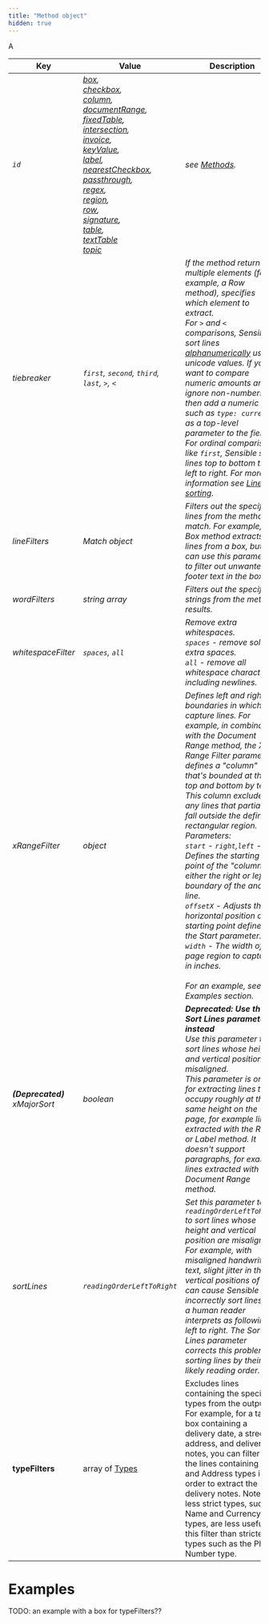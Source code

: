 ```yaml
---
title: "Method object"
hidden: true
---
```


A

| Key                           | Value                                                        | Description                                                  |
| ----------------------------- | ------------------------------------------------------------ | ------------------------------------------------------------ |
| *`id`*                        | *[box](doc:box),<br/>[checkbox](doc:checkbox),<br/>[column](doc:column),<br/>[documentRange](doc:document-range),<br/>[fixedTable](doc:fixed-table),<br/>[intersection](doc:intersection),<br/> [invoice](doc:invoice),<br/>[keyValue](doc:key-value),<br/>[label](doc:label),<br/>[nearestCheckbox](doc:nearest-checkbox),<br/>[passthrough](doc:passthrough),<br/>[regex](doc:regex),<br/>[region](doc:region),<br/>[row](doc:row),<br/>[signature](doc:signature),<br/>[table](doc:table),<br/>[textTable](doc:text-table)<br/>[topic](doc:topic)* | *see [Methods](doc:methods).*                                |
| *tiebreaker*                  | *`first`, `second`, `third`, `last`, `>`, `<`*               | *If the method returns multiple elements (for example, a Row method), specifies which element to extract. <br/>For `>` and `<` comparisons, Sensible sort lines [alphanumerically](https://developer.mozilla.org/en-US/docs/Web/JavaScript/Reference/Operators#relational_operators)  using unicode values. If you want to compare numeric amounts and ignore non-numbers,  then add a numeric [type](doc:types) such as  `type: currency` as a top-level parameter to the field.<br/>For ordinal comparisons like `first`,  Sensible sorts lines top to bottom then left to right. For more information see [Line sorting](doc:lines#line-sorting).* |
| *lineFilters*                 | *Match object*                                               | *Filters out the specified lines from the method match. For example, the Box method extracts all lines from a box, but you can use this parameter to filter out unwanted footer text in the box.* |
| *wordFilters*                 | *string array*                                               | *Filters out the specified strings from the method results.* |
| *whitespaceFilter*            | *`spaces`, `all`*                                            | *Remove extra whitespaces.<br/> `spaces` - remove solely extra spaces.<br/> `all` - remove all whitespace characters, including newlines.* |
| *xRangeFilter*                | *object*                                                     | *Defines left and right boundaries in which to capture lines. For example, in combination with the Document Range method, the X Range Filter parameter defines a "column" that's bounded at the top and bottom by text. This column excludes any lines that partially fall outside the defined rectangular region. Parameters: <br/>`start` - `right`,`left`  - Defines the starting point of the "column" at either the right or left boundary of the anchor line.<br/> `offsetX` - Adjusts the horizontal position of the starting point defined by the Start parameter. <br/> `width` - The width of the page region to capture, in inches.<br/><br/> For an example, see the Examples section.* |
| ***(Deprecated)** xMajorSort* | *boolean*                                                    | ***Deprecated: Use the Sort Lines parameter instead** <br/>Use this parameter to sort lines whose height and vertical position are misaligned. <br/>This parameter  is only for extracting lines that occupy roughly at the same height on the page, for example lines extracted with the Row or Label method. It doesn't support paragraphs, for example lines extracted with the Document Range method.<br/>* |
| *sortLines*                   | *`readingOrderLeftToRight`*                                  | *Set this parameter to `readingOrderLeftToRight` to sort lines whose height and vertical position are misaligned. For example, with misaligned handwritten text, slight jitter in the vertical positions of lines can cause Sensible to incorrectly sort lines that a human reader interprets as following left to right. The Sort Lines parameter corrects this problem by sorting lines by their likely reading order.* |
| **typeFilters**               | array of [Types](doc:types)                                  | Excludes lines containing the specified types from the output. For example, for a target box containing a delivery date, a street address, and delivery notes, you can filter out the lines containing Date and Address types in order to extract the delivery notes. Note that less strict types, such as Name and Currency types, are less useful in this filter than stricter types such as the Phone Number type. |

Examples
====

TODO: an example with a box for typeFilters??
